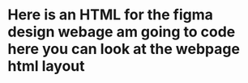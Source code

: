 # Here is an HTML for the figma design webage am going to code here you can look at the webpage html layout